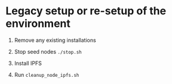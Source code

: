 # Legacy setup or re-setup of the environment


1. Remove any existing installations

2. Stop seed nodes `./stop.sh`

3. Install IPFS

4. Run `cleanup_node_ipfs.sh`



